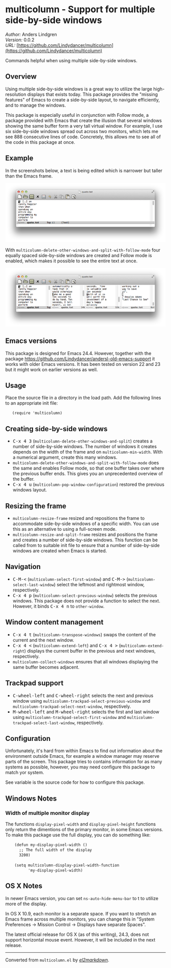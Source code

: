 # multicolumn - Support for multiple side-by-side windows

*Author:* Anders Lindgren<br>
*Version:* 0.0.2<br>
*URL:* [https://github.com/Lindydancer/multicolumn](https://github.com/Lindydancer/multicolumn)<br>

Commands helpful when using multiple side-by-side windows.

## Overview

Using multiple side-by-side windows is a great way to utilize the
large high-resolution displays that exists today. This package
provides the "missing features" of Emacs to create a side-by-side
layout, to navigate efficiently, and to manage the windows.

This package is especially useful in conjunction with Follow mode,
a package provided with Emacs that create the illusion that several
windows showing the same buffer form a very tall virtual window.
For example, I use six side-by-side windows spread out across two
monitors, which lets me see 888 consecutive lines of code.
Concretely, this allows me to see all of the code in this package
at once.

## Example

In the screenshots below, a text is being edited which is narrower
but taller than the Emacs frame.

![Image of Emacs with one window](doc/demo1.png)

With `multicolumn-delete-other-windows-and-split-with-follow-mode`
four equally spaced side-by-side windows are created and Follow mode
is enabled, which makes it possible to see the entire text at once.

![Image of Emacs with four side-by-side windows](doc/demo2.png)

## Emacs versions

This package is designed for Emacs 24.4. However, together with the
package https://github.com/Lindydancer/andersl-old-emacs-support it
works with older Emacs versions. It has been tested on version 22
and 23 but it might work on earlier versions as well.

## Usage

Place the source file in a directory in the load path. Add the
following lines to an appropriate init file:

       (require 'multicolumn)

## Creating side-by-side windows

* <kbd>C-x 4 3</kbd> (`multicolumn-delete-other-windows-and-split`) creates
a number of side-by-side windows. The number of windows it creates
depends on the width of the frame and on `multicolumn-min-width`.
With a numerical argument, create this many windows.
* `multicolumn-delete-other-windows-and-split-with-follow-mode`
does the same and enables Follow mode, so that one buffer takes
over where the previous buffer ends. This gives you an
unprecedented overview of the buffer.
* <kbd>C-x 4 u</kbd> (`multicolumn-pop-window-configuration`) restored the
previous windows layout.

## Resizing the frame

* `multicolumn-resize-frame` resized and repositions the frame
to accommodate side-by-side windows of a specific width. You can
use this as an alternative to using a full-screen mode.
* `multicolumn-resize-and-split-frame` resizes and positions
the frame and creates a number of side-by-side windows. This
function can be called from to suitable init file to ensure that a
number of side-by-side windows are created when Emacs is started.

## Navigation

* <kbd>C-M-<</kbd> (`multicolumn-select-first-window`) and <kbd>C-M-></kbd>
(`multicolumn-select-last-window`) select the leftmost and rightmost
window, respectively.
* <kbd>C-x 4 p</kbd> (`multicolumn-select-previous-window`) selects the
previous windows. This package does not provide a function to
select the next. However, it binds <kbd>C-x 4 n</kbd> to `other-window`.

## Window content management

* <kbd>C-x 4 t</kbd> (`multicolumn-transpose-windows`) swaps the content of
the current and the next window.
* <kbd>C-x 4 <</kbd> (`multicolumn-extend-left`) and <kbd>C-x 4 ></kbd>
(`multicolumn-extend-right`) displays the current buffer in the
previous and next windows, respectively.
* `multicolumn-collect-windows` ensures that all windows displaying
the same buffer becomes adjacent.

## Trackpad support

* <kbd>C-wheel-left</kbd> and <kbd>C-wheel-right</kbd> selects the next and previous
window using `multicolumn-trackpad-select-previous-window` and
`multicolumn-trackpad-select-next-window`, respectively.
* <kbd>M-wheel-left</kbd> and <kbd>M-wheel-right</kbd> selects the first and last
window using `multicolumn-trackpad-select-first-window` and
`multicolumn-trackpad-select-last-window`, respectively.

## Configuration

Unfortunately, it's hard from within Emacs to find out information
about the environment outside Emacs, for example a window manager
may reserve parts of the screen. This package tries to contains
information for as many systems as possible, however, you may need
configure this package to match yor system.

See variable is the source code for how to configure this package.

## Windows Notes

### Width of multiple monitor display

The functions `display-pixel-width` and `display-pixel-height`
functions only return the dimentions of the primary monitor, in
some Emacs versions. To make this package use the full display, you
can do something like:

        (defun my-display-pixel-width ()
          ;; The full width of the display
          3200)

        (setq multicolumn-display-pixel-width-function
              'my-display-pixel-width)

## OS X Notes

In newer Emacs version, you can set `ns-auto-hide-menu-bar` to t to
utilize more of the display.

In OS X 10.9, each monitor is a separate space. If you want to
stretch an Emacs frame across multiple monitors, you can change
this in "System Preferences -> Mission Control -> Displays have
separate Spaces".

The latest official release for OS X (as of this writing), 24.3,
does not support horizontal mouse event. However, it will be
included in the next release.


---
Converted from `multicolumn.el` by [*el2markdown*](https://github.com/Lindydancer/el2markdown).
